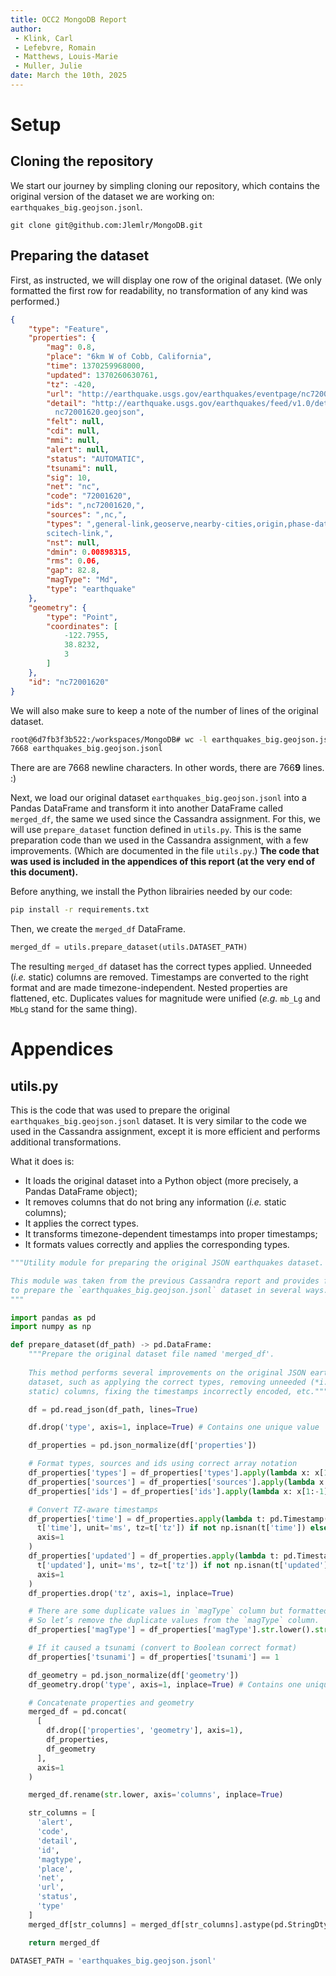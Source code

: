 ```yaml
---
title: OCC2 MongoDB Report
author:
 - Klink, Carl
 - Lefebvre, Romain
 - Matthews, Louis-Marie
 - Muller, Julie
date: March the 10th, 2025
---
```


# Setup

## Cloning the repository

We start our journey by simpling cloning our repository, which contains the original version of the dataset we are working on: `earthquakes_big.geojson.jsonl`.

```
git clone git@github.com:Jlemlr/MongoDB.git
```

## Preparing the dataset

First, as instructed, we will display one row of the original dataset. (We only formatted the first row for readability, no transformation of any kind was performed.)

```json
{
    "type": "Feature",
    "properties": {
        "mag": 0.8,
        "place": "6km W of Cobb, California",
        "time": 1370259968000,
        "updated": 1370260630761,
        "tz": -420,
        "url": "http://earthquake.usgs.gov/earthquakes/eventpage/nc72001620",
        "detail": "http://earthquake.usgs.gov/earthquakes/feed/v1.0/detail/
          nc72001620.geojson",
        "felt": null,
        "cdi": null,
        "mmi": null,
        "alert": null,
        "status": "AUTOMATIC",
        "tsunami": null,
        "sig": 10,
        "net": "nc",
        "code": "72001620",
        "ids": ",nc72001620,",
        "sources": ",nc,",
        "types": ",general-link,geoserve,nearby-cities,origin,phase-data,
        scitech-link,",
        "nst": null,
        "dmin": 0.00898315,
        "rms": 0.06,
        "gap": 82.8,
        "magType": "Md",
        "type": "earthquake"
    },
    "geometry": {
        "type": "Point",
        "coordinates": [
            -122.7955,
            38.8232,
            3
        ]
    },
    "id": "nc72001620"
}
```

We will also make sure to keep a note of the number of lines of the original dataset.

```bash
root@6d7fb3f3b522:/workspaces/MongoDB# wc -l earthquakes_big.geojson.jsonl 
7668 earthquakes_big.geojson.jsonl
```

There are are 7668 newline characters. In other words, there are 766**9** lines. :) 

Next, we load our original dataset `earthquakes_big.geojson.jsonl` into a Pandas DataFrame and transform it into another DataFrame called `merged_df`, the same we used since the Cassandra assignment. For this, we will use `prepare_dataset` function defined in `utils.py`. This is the same preparation code than we used in the Cassandra assignment, with a few improvements. (Which are documented in the file `utils.py`.) **The code that was used is included in the appendices of this report (at the very end of this document).**

Before anything, we install the Python librairies needed by our code:

```bash
pip install -r requirements.txt
```

Then, we create the `merged_df` DataFrame.

```python
merged_df = utils.prepare_dataset(utils.DATASET_PATH)
```

The resulting `merged_df` dataset has the correct types applied. Unneeded (*i.e.* static) columns are removed. Timestamps are converted to the right format and are made timezone-independent. Nested properties are flattened, etc. Duplicates values for magnitude were unified (*e.g.* `mb_Lg` and `MbLg` stand for the same thing).


# Appendices

## utils.py

This is the code that was used to prepare the original `earthquakes_big.geojson.jsonl` dataset. It is very similar to the code we used in the Cassandra assignment, except it is more efficient and performs additional transformations.

What it does is:

 - It loads the original dataset into a Python object (more precisely, a Pandas DataFrame object);
 - It removes columns that do not bring any information (*i.e.* static columns);
 - It applies the correct types.
 - It transforms timezone-dependent timestamps into proper timestamps;
 - It formats values correctly and applies the corresponding types.

```python
"""Utility module for preparing the original JSON earthquakes dataset.

This module was taken from the previous Cassandra report and provides functions
to prepare the `earthquakes_big.geojson.jsonl` dataset in several ways.
"""

import pandas as pd
import numpy as np

def prepare_dataset(df_path) -> pd.DataFrame:
    """Prepare the original dataset file named 'merged_df'.
    
    This method performs several improvements on the original JSON earthquakes
    dataset, such as applying the correct types, removing unneeded (*i.e.*
    static) columns, fixing the timestamps incorrectly encoded, etc."""

    df = pd.read_json(df_path, lines=True)

    df.drop('type', axis=1, inplace=True) # Contains one unique value

    df_properties = pd.json_normalize(df['properties'])

    # Format types, sources and ids using correct array notation
    df_properties['types'] = df_properties['types'].apply(lambda x: x[1:-1].split(','))
    df_properties['sources'] = df_properties['sources'].apply(lambda x: x[1:-1].split(','))
    df_properties['ids'] = df_properties['ids'].apply(lambda x: x[1:-1].split(','))

    # Convert TZ-aware timestamps
    df_properties['time'] = df_properties.apply(lambda t: pd.Timestamp(
      t['time'], unit='ms', tz=t['tz']) if not np.isnan(t['time']) else None,
      axis=1
    )
    df_properties['updated'] = df_properties.apply(lambda t: pd.Timestamp(
      t['updated'], unit='ms', tz=t['tz']) if not np.isnan(t['updated']) else None,
      axis=1
    )
    df_properties.drop('tz', axis=1, inplace=True)

    # There are some duplicate values in `magType` column but formatted differently.
    # So let’s remove the duplicate values from the `magType` column.
    df_properties['magType'] = df_properties['magType'].str.lower().str.replace('_', '')

    # If it caused a tsunami (convert to Boolean correct format)
    df_properties['tsunami'] = df_properties['tsunami'] == 1

    df_geometry = pd.json_normalize(df['geometry'])
    df_geometry.drop('type', axis=1, inplace=True) # Contains one unique value

    # Concatenate properties and geometry
    merged_df = pd.concat(
      [
        df.drop(['properties', 'geometry'], axis=1),
        df_properties,
        df_geometry
      ],
      axis=1
    )

    merged_df.rename(str.lower, axis='columns', inplace=True)

    str_columns = [
      'alert',
      'code',
      'detail',
      'id',
      'magtype',
      'place',
      'net',
      'url',
      'status',
      'type'
    ]
    merged_df[str_columns] = merged_df[str_columns].astype(pd.StringDtype())

    return merged_df

DATASET_PATH = 'earthquakes_big.geojson.jsonl'
```